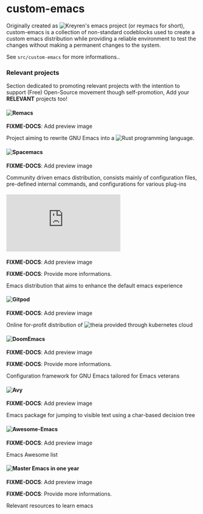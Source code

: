 # custom-emacs

Originally created as ![Kreyren's emacs project (or reymacs for short)](https://github.com/reymacs/reymacs), custom-emacs is a collection of non-standard codeblocks used to create a custom emacs distribution while providing a reliable environment to test the changes without making a permanent changes to the system.

See `src/custom-emacs` for more informations..

### Relevant projects

Section dedicated to promoting relevant projects with the intention to support (Free) Open-Source movement though self-promotion, Add your **RELEVANT** projects too!

#### ![Remacs](https://github.com/remacs/remacs)

**FIXME-DOCS**: Add preview image

Project aiming to rewrite GNU Emacs into a ![Rust programming language](https://www.rust-lang.org/).

#### ![Spacemacs](https://www.spacemacs.org/)

**FIXME-DOCS**: Add preview image

Community driven emacs distribution, consists mainly of configuration files, pre-defined internal commands, and configurations for various plug-ins

#### ![CentaurEmacs](https://github.com/seagle0128/.emacs.d)

**FIXME-DOCS**: Add preview image

**FIXME-DOCS**: Provide more informations.

Emacs distribution that aims to enhance the default emacs experience

#### ![Gitpod](https://gitpod.io)

**FIXME-DOCS**: Add preview image

Online for-profit distribution of ![theia](https://github.com/eclipse-theia/theia) provided through kubernetes cloud

#### ![DoomEmacs](https://github.com/hlissner/doom-emacs)

**FIXME-DOCS**: Add preview image

**FIXME-DOCS**: Provide more informations.

Configuration framework for GNU Emacs tailored for Emacs veterans

#### ![Avy](https://github.com/abo-abo/avy)

**FIXME-DOCS**: Add preview image

Emacs package for jumping to visible text using a char-based decision tree

#### ![Awesome-Emacs](https://github.com/emacs-tw/awesome-emacs)

**FIXME-DOCS**: Add preview image

Emacs Awesome list

#### ![Master Emacs in one year](https://github.com/redguardtoo/mastering-emacs-in-one-year-guide)

**FIXME-DOCS**: Add preview image

**FIXME-DOCS**: Provide more informations.

Relevant resources to learn emacs
